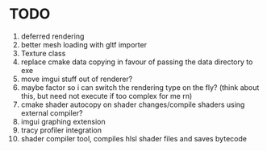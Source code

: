 # TODO

1. deferred rendering
2. better mesh loading with gltf importer
3. Texture class
4. replace cmake data copying in favour of passing the data directory to exe
5. move imgui stuff out of renderer?
6. maybe factor so i can switch the rendering type on the fly? (think about this, but need not execute if too complex for me rn)
7. cmake shader autocopy on shader changes/compile shaders using external compiler?
8. imgui graphing extension
9. tracy profiler integration
10. shader compiler tool, compiles hlsl shader files and saves bytecode
